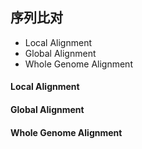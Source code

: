 ## 序列比对



- Local Alignment
- Global Alignment
- Whole Genome Alignment

#### Local Alignment

#### Global Alignment

#### Whole Genome Alignment